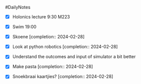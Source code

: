 #DailyNotes
- [x] Holonics lecture 9:30 M223
- [x] Swim 19:00
- [x] Skoene  [completion:: 2024-02-28]
- [x] Look at python robotics  [completion:: 2024-02-28]
- [x] Understand the outcomes and input of simulator a bit better
- [x] Make pasta  [completion:: 2024-02-28]
- [x] Snoekbraai kaartjies?  [completion:: 2024-02-28]


